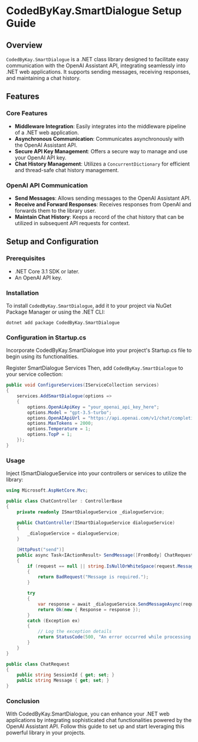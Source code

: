 # CodedByKay.SmartDialogue Setup Guide

## Overview

`CodedByKay.SmartDialogue` is a .NET class library designed to facilitate easy communication with the OpenAI Assistant API, integrating seamlessly into .NET web applications. It supports sending messages, receiving responses, and maintaining a chat history.

## Features

### Core Features

- **Middleware Integration**: Easily integrates into the middleware pipeline of a .NET web application.
- **Asynchronous Communication**: Communicates asynchronously with the OpenAI Assistant API.
- **Secure API Key Management**: Offers a secure way to manage and use your OpenAI API key.
- **Chat History Management**: Utilizes a `ConcurrentDictionary` for efficient and thread-safe chat history management.

### OpenAI API Communication

- **Send Messages**: Allows sending messages to the OpenAI Assistant API.
- **Receive and Forward Responses**: Receives responses from OpenAI and forwards them to the library user.
- **Maintain Chat History**: Keeps a record of the chat history that can be utilized in subsequent API requests for context.

## Setup and Configuration

### Prerequisites

- .NET Core 3.1 SDK or later.
- An OpenAI API key.

### Installation

To install `CodedByKay.SmartDialogue`, add it to your project via NuGet Package Manager or using the .NET CLI:

```shell
dotnet add package CodedByKay.SmartDialogue
```

### Configuration in Startup.cs

Incorporate CodedByKay.SmartDialogue into your project's Startup.cs file to begin using its functionalities.


Register SmartDialogue Services
Then, add `CodedByKay.SmartDialogue` to your service collection:

```csharp
public void ConfigureServices(IServiceCollection services)
{
    services.AddSmartDialogue(options =>
    {
        options.OpenAiApiKey = "your_openai_api_key_here";
        options.Model = "gpt-3.5-turbo";
        options.OpenAIApiUrl = "https://api.openai.com/v1/chat/completions";
        options.MaxTokens = 2000;
        options.Temperature = 1;
        options.TopP = 1;
    });
}
```

### Usage
Inject ISmartDialogueService into your controllers or services to utilize the library:

```csharp
using Microsoft.AspNetCore.Mvc;

public class ChatController : ControllerBase
{
    private readonly ISmartDialogueService _dialogueService;

    public ChatController(ISmartDialogueService dialogueService)
    {
        _dialogueService = dialogueService;
    }

    [HttpPost("send")]
    public async Task<IActionResult> SendMessage([FromBody] ChatRequest request)
    {
        if (request == null || string.IsNullOrWhiteSpace(request.Message))
        {
            return BadRequest("Message is required.");
        }

        try
        {
            var response = await _dialogueService.SendMessageAsync(request.SessionId, request.Message);
            return Ok(new { Response = response });
        }
        catch (Exception ex)
        {
            // Log the exception details
            return StatusCode(500, "An error occurred while processing your request.");
        }
    }
}

public class ChatRequest
{
    public string SessionId { get; set; }
    public string Message { get; set; }
}

```

### Conclusion
With CodedByKay.SmartDialogue, you can enhance your .NET web applications by integrating sophisticated chat functionalities powered by the OpenAI Assistant API. Follow this guide to set up and start leveraging this powerful library in your projects.

